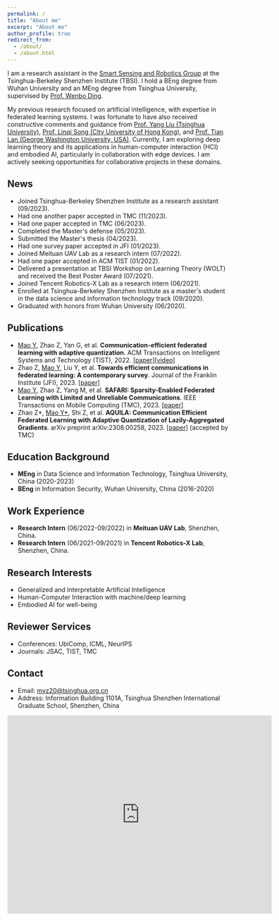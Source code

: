 ```yaml
---
permalink: /
title: "About me"
excerpt: "About me"
author_profile: true
redirect_from: 
  - /about/
  - /about.html
---
```


I am a research assistant in the [Smart Sensing and Robotics Group](https://ssr-group.net/) at the Tsinghua-Berkeley Shenzhen Institute (TBSI). I hold a BEng degree from Wuhan University and an MEng degree from Tsinghua University, supervised by [Prof. Wenbo Ding](https://www.tbsi.edu.cn/dwb_en/main.htm).

My previous research focused on artificial intelligence, with expertise in federated learning systems. I was fortunate to have also received constructive comments and guidance from [Prof. Yang Liu (Tsinghua University)](https://air.tsinghua.edu.cn/en/info/1046/1197.htm), [Prof. Linqi Song (City University of Hong Kong)](https://scholars.cityu.edu.hk/en/persons/linqi-song(a665d7a3-8847-404d-a56a-2b10b470327c).html), and [Prof. Tian Lan (George Washington University, USA)](https://www.seas.gwu.edu/tian-lan). Currently, I am exploring deep learning theory and its applications in human-computer interaction (HCI) and embodied AI, particularly in collaboration with edge devices. I am actively seeking opportunities for collaborative projects in these domains.


News
------
- Joined Tsinghua-Berkeley Shenzhen Institute as a research assistant (09/2023).
- Had one another paper accepted in TMC (11/2023).
- Had one paper accepted in TMC (06/2023).
- Completed the Master's defense (05/2023).
- Submitted the Master's thesis (04/2023).
- Had one survey paper accepted in JFI (01/2023).
- Joined Meituan UAV Lab as a research intern (07/2022).
- Had one paper accepted in ACM TIST (01/2022).
- Delivered a presentation at TBSI Workshop on Learning Theory (WOLT) and received the Best Poster Award (07/2021).
- Joined Tencent Robotics-X Lab as a research intern (06/2021).
- Enrolled at Tsinghua-Berkeley Shenzhen Institute as a master's student in the data science and information technology track (09/2020).
- Graduated with honors from Wuhan University (06/2020).


Publications
------
- <u>Mao Y</u>, Zhao Z, Yan G, et al. **Communication-efficient federated learning with adaptive quantization**. ACM Transactions on Intelligent Systems and Technology (TIST), 2022. [\[paper\]](https://dl.acm.org/doi/full/10.1145/3510587)[\[video\]](https://youtu.be/aryLdgxRslc)
- Zhao Z, <u>Mao Y</u>, Liu Y, et al. **Towards efficient communications in federated learning: A contemporary survey**. Journal of the Franklin Institute (JFI), 2023. [\[paper\]](https://arxiv.org/abs/2208.01200)
- <u>Mao Y</u>, Zhao Z, Yang M, et al. **SAFARI: Sparsity-Enabled Federated Learning with Limited and Unreliable Communications**. IEEE Transactions on Mobile Computing (TMC), 2023. [\[paper\]](https://ieeexplore.ieee.org/abstract/document/10185584/)
- Zhao Z\*, <u>Mao Y*</u>, Shi Z, et al. **AQUILA: Communication Efficient Federated Learning with Adaptive Quantization of Lazily-Aggregated Gradients**. arXiv preprint arXiv:2308.00258, 2023. [\[paper\]](https://arxiv.org/abs/2308.00258) (accepted by TMC)
  
Education Background
------
- **MEng** in Data Science and Information Technology, Tsinghua University, China (2020-2023)
- **BEng** in Information Security, Wuhan University, China (2016-2020)

Work Experience
------
- **Research Intern** (06/2022-09/2022) in **Meituan UAV Lab**, Shenzhen, China.
- **Research Intern** (06/2021-09/2021) in **Tencent Robotics-X Lab**, Shenzhen, China.

Research Interests
------
- Generalized and Interpretable Artificial Intelligence
- Human-Computer Interaction with machine/deep learning
- Embodied AI for well-being

Reviewer Services
------
- Conferences: UbiComp, ICML, NeurIPS
- Journals: JSAC, TIST, TMC

Contact
------
- Email: myz20@tsinghua.org.cn
- Address: Information Building 1101A, Tsinghua Shenzhen International Graduate School, Shenzhen, China

<iframe src="https://www.google.com/maps/embed?pb=!1m18!1m12!1m3!1d3683.6827114536864!2d113.96735877376993!3d22.590967332299805!2m3!1f0!2f0!3f0!3m2!1i1024!2i768!4f13.1!3m3!1m2!1s0x3403f28946a60645%3A0x4244adb2a8669d67!2z5riF5Y2O5aSn5a2m5rex5Zyz5Zu96ZmF56CU56m255Sf6Zmi!5e0!3m2!1szh-CN!2sus!4v1698898170625!5m2!1szh-CN!2sus" width="600" height="450" style="border:0;" allowfullscreen="" loading="lazy" referrerpolicy="no-referrer-when-downgrade"></iframe>
